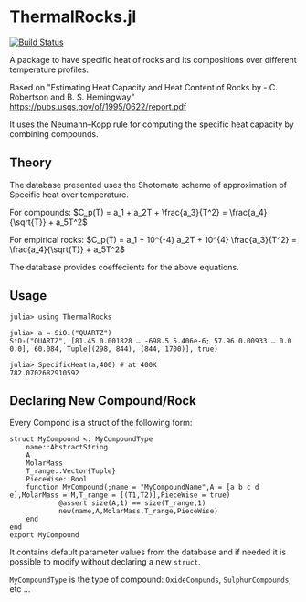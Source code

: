 # ThermalRocks.jl


[![Build Status](https://github.com/Sush1090/ThermalRocks.jl/actions/workflows/CI.yml/badge.svg?branch=main)](https://github.com/Sush1090/ThermalRocks.jl/actions/workflows/CI.yml?query=branch%3Amain)

A package to have specific heat of rocks and its compositions over different temperature profiles.

Based on "Estimating Heat Capacity and Heat Content of Rocks by - C. Robertson and B. S. Hemingway" https://pubs.usgs.gov/of/1995/0622/report.pdf

It uses the Neumann–Kopp rule for computing the specific heat capacity by combining compounds.
  


## Theory
The database presented uses the Shotomate scheme of approximation of Specific heat over temperature.

For compounds:
$C_p(T) = a_1 + a_2T + \frac{a_3}{T^2} = \frac{a_4}{\sqrt{T}} + a_5T^2$

For empirical rocks:
$C_p(T) = a_1 + 10^{-4} a_2T   + 10^{4}  \frac{a_3}{T^2} = \frac{a_4}{\sqrt{T}} + a_5T^2$

The database provides coeffecients for the above equations. 

## Usage
```
julia> using ThermalRocks

julia> a = SiO₂("QUARTZ")
SiO₂("QUARTZ", [81.45 0.001828 … -698.5 5.406e-6; 57.96 0.00933 … 0.0 0.0], 60.084, Tuple[(298, 844), (844, 1700)], true)

julia> SpecificHeat(a,400) # at 400K
782.0702682910592
```


## Declaring New Compound/Rock
Every Compond is a struct of the following form:

```
struct MyCompound <: MyCompoundType
    name::AbstractString
    A
    MolarMass
    T_range::Vector{Tuple}
    PieceWise::Bool
    function MyCompound(;name = "MyCompoundName",A = [a b c d e],MolarMass = M,T_range = [(T1,T2)],PieceWise = true)
            @assert size(A,1) == size(T_range,1) 
            new(name,A,MolarMass,T_range,PieceWise)
    end
end
export MyCompound
```

It contains default parameter values from the database and if needed it is possible to modify without declaring a new `struct`.

`MyCompoundType` is the type of compound: `OxideCompunds`, `SulphurCompounds`, etc ...

